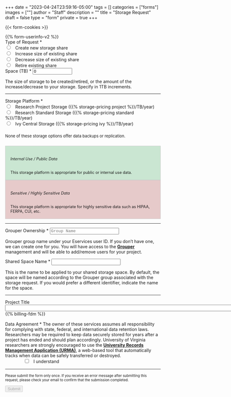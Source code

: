 +++
date = "2023-04-24T23:59:16-05:00"
tags = []
categories = ["forms"]
images = [""]
author = "Staff"
description = ""
title = "Storage Request"
draft = false
type = "form"
private = true
+++

{{< form-cookies >}}
<!-- <script type="text/javascript" src="/js/typeahead.js"></script> -->
<form action="https://uvarc-api.pods.uvarc.io/rest/general-support-request/" method="post" id="request-form" accept-charset="UTF-8">
<div class="alert" id="response_message" role="alert" style="padding-bottom:0px;">
  <p id="form_post_response"></p>
</div>
<div>
  <input type="hidden" id="category" name="category" value="Storage">
  <input type="hidden" id="request_title" name="request_title" value="Storage Request" />
{{% form-userinfo-v2 %}}
  <div class="row">
  <div class="col form-item form-group form-item form-type-radios form-group"> 
    <label class="control-label" for="type-of-request">Type of Request <span class="form-required" title="This field is required.">*</span></label>
    <div id="type-of-request" class="form-radios">
      <div class="form-item form-type-radio radio">
        <input required="required" type="radio" id="type-of-request-1" name="type-of-request" value="new-storage" class="form-radio" /> &nbsp; Create new storage share</label>
      </div>
      <div class="form-item form-type-radio radio">
        <input required="required" type="radio" id="type-of-request-2" name="type-of-request" value="increase-storage" class="form-radio" /> &nbsp; Increase size of existing share</label>
      </div>
      <div class="form-item form-type-radio radio">
        <input required="required" type="radio" id="type-of-request-3" name="type-of-request" value="decrease-storage" class="form-radio" /> &nbsp; Decrease size of existing share</label>
      </div>
      <div class="form-item form-type-radio radio">
        <input required="required" type="radio" id="type-of-request-4" name="type-of-request" value="retire-storage" class="form-radio" /> &nbsp; Retire existing share</label>
      </div>
    </div>
  </div>
    <div class="col form-item form-group">
      <label class="control-label" for="capacity">Space (TB) <span class="form-required" title="This field is required.">*</span></label>
      <input class="form-control required" type="number" min="1" max="200" required="required" id="capacity" name="capacity" value="0" style="width:8rem;" />
      <p class=tiny>The size of storage to be created/retired, or the amount of the increase/decrease to your storage. Specify in 1TB increments.</p>
    </div>
  </div>
  <hr size=1 />
  <div class="row">
  <div class="col form-item form-group form-item form-type-radios form-group"> 
    <label class="control-label" for="storage-options">Storage Platform <span class="form-required" title="This field is required.">*</span></label>
    <div id="storage-options" class="form-radios">
      <div class="form-item form-type-radio radio disabled">
        <input required="required" type="radio" id="storage-choice1" name="storage-choice" value="Research Project" class="form-radio" /> &nbsp; Research Project Storage ({{% storage-pricing project %}}/TB/year)</label>
      </div>
      <div class="form-item form-type-radio radio">
        <input required="required" type="radio" id="storage-choice3" name="storage-choice" value="Research Standard" class="form-radio" /> &nbsp; Research Standard Storage ({{% storage-pricing standard %}}/TB/year)</label>
      </div>
      <div class="form-item form-type-radio radio">
        <input required="required" type="radio" id="storage-choice2" name="storage-choice" value="ivy" class="form-radio" /> &nbsp; Ivy Central Storage ({{% storage-pricing ivy %}}/TB/year)</label>
      </div>
    </div>
    <div class="alert alert-warning" style="font-size:92%;margin-top:1.5rem;margin-bottom:1.5rem;" role="alert">
      <p>None of these storage options offer data backups or replication.</p>
    </div>

  </div>
  </div>
  <div class="col form-item form-group">
    <div id="standard-data" style="border: solid 1px #ccc; padding:1rem; background-color:#cae6d2; font-size:90%;" class="form-text text-muted"><h6>Internal Use / Public Data</h6>This storage platform is appropriate for public or internal use data.</div>
    <div id="sensitive-data" style="border: solid 1px #ccc; padding:1rem; background-color:#e6caca; font-size:90%;" class="form-text text-muted"><h6>Sensitive / Highly Sensitive Data</h6>This storage platform is appropriate for highly sensitive data such as HIPAA, FERPA, CUI, etc.</div>
  </div>
  <hr size=1 />
  <div class="row">
    <div id="group-selector" class="col form-item form-group form-item form-type-textarea form-group"> 
      <label class="control-label" for="mygroup-ownership">Grouper Ownership <span class="form-required" title="This field is required.">*</span></label>
      <input required="required" class="form-control form-text required typeahead" type="text" id="mygroup-ownership" name="mygroup-ownership" placeholder="Group Name" size="32" maxlength="32" style="width:14rem;font-family:courier;" />
      <p class=tiny>Grouper group name under your Eservices user ID. If you don’t have one, we can create one for you. You will have access to the <a href="https://groups.identity.virginia.edu/" target="_new" style="font-weight:bold;">Grouper</a> management and will be able to add/remove users for your project.</p>
    </div>
    <div class="col form-item form-type-textarea form-group">
      <label class="control-label" for="shared-space-name">Shared Space Name <span class="form-required" title="This field is required.">*</span></label>
      <input required="required" class="form-control form-text required" type="text" id="shared-space-name" name="shared-space-name" value="" size="40" maxlength="40" style="width:14rem;font-family:courier;" />
      <p class=tiny>This is the name to be applied to your shared storage space. By default, the space will be named according to the Grouper group associated with the storage request. If you would prefer a different identifier, indicate the name for the space.</p>
    </div>
  </div>
  <hr size=1 />
  <div class="form-item form-group form-item form-type-textarea form-group"> 
    <label class="control-label" for="project-title">Project Title </label>
    <input class="form-control form-text required" type="text" id="project-title" name="project-title" value="" size="200" maxlength="200" />
  </div>
  {{% billing-fdm %}}
  <div class="form-check form-item form-group" style="margin-top:1rem;">
    <label class="control-label" for="data-agreement">Data Agreement <span class="form-required" title="This field is required.">*</span></label>
    <label class="form-check-label" for="data-agreement">
      The owner of these services assumes all responsibility for complying with state, federal, and international data retention laws. Researchers may be required to keep data securely stored for years after a project has ended and should plan accordingly. University of Virginia researchers are strongly encouraged to use the <a href="https://recordsmanagement.virginia.edu/urma/overview" target="_new" style="font-weight:bold;">University Records Management Application (URMA)</a>, a web-based tool that automatically tracks when data can be safely transferred or destroyed.
    </label>
  </div>
  <div class="form-item form-group">
    <input class="form-check-input required" style="margin-left:4rem;" type="checkbox" value="" id="data-agreement">&nbsp;&nbsp; I understand
  </div>
  <div class="form-actions" id="submit-div" style="margin-top:1rem;">
    <hr size="1" style="" />
    <p style="font-size:80%;">Please submit the form only once. If you receive an error message after submitting this request, please check your email to confirm that the submission completed.</p>
    <button class="button-primary btn btn-primary form-submit" id="submit" type="submit" name="op" value="Submit" disabled>Submit</button>
  </div>
</div>
</form>

<script type="text/javascript" src="/js/user-session-v2.js"></script>
<script type="text/javascript" src="/js/storage-request.js"></script>
<script type="text/javascript" src="/js/response-message.js"></script>
